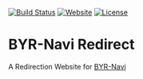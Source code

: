 [![Build Status](https://travis-ci.org/BYR-Navi/BYR-Navi-Redirect.svg)](https://travis-ci.org/BYR-Navi/BYR-Navi-Redirect)
[![Website](https://img.shields.io/website-up-down-green-red/http/byr123.irockbunny.com.svg)](http://byr123.irockbunny.com/)
[![License](https://img.shields.io/github/license/BYR-Navi/BYR-Navi-Redirect.svg)](/LICENSE)

# BYR-Navi Redirect
A Redirection Website for [BYR-Navi](http://byr-navi.com/)
